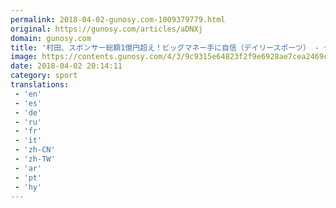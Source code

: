 ```yaml
---
permalink: 2018-04-02-gunosy.com-1009379779.html
original: https://gunosy.com/articles/aDNXj
domain: gunosy.com
title: '村田、スポンサー総額1億円超え！ビッグマネー手に自信（デイリースポーツ） - グノシー'
image: https://contents.gunosy.com/4/3/9c9315e64823f2f9e6928ae7cea2469c_content.jpg
date: 2018-04-02 20:14:11
category: sport
translations: 
 - 'en'
 - 'es'
 - 'de'
 - 'ru'
 - 'fr'
 - 'it'
 - 'zh-CN'
 - 'zh-TW'
 - 'ar'
 - 'pt'
 - 'hy'
---
```


